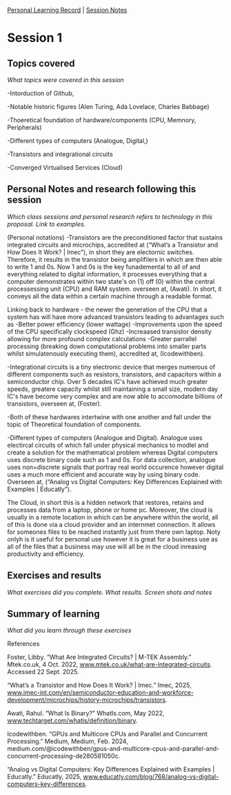 [Personal Learning Record](../../personal_learning_record/personal_learning_record.md) | [Session Notes](../sessions/README.md) 

# Session 1

## Topics covered
*What topics were covered in this session*

 -Intorduction of Github,  
 
 -Notable historic figures (Alen Turing, Ada Lovelace, Charles Babbage)

 -Thoeretical foundation of hardware/components (CPU, Memnory, Peripherals)

 -Different types of computers (Analogue, Digital,)
 
 -Transistors and integrational circuits

 -Converged Virtualised Services (Cloud)


## Personal Notes and research following this session
*Which class sessions and personal research refers to technology in this proposal. Link to examples.*

(Personal notations)
-Transistors are the preconditioned factor that sustains integrated circuits and microchips, accredited at (“What’s a Transistor and How Does It Work? | Imec”), 
in short they are electornic switches. Therefore, it results in the transistor being amplifilers in which are then able to write 1 and 0s. Now 1 and 0s is the key funademental to all of and everything related to digital information, it processes everything that a computer demonstrates within two state's on (1) off (0) within the central processessing unit (CPU) and RAM system. overseen at, (Awati). In short, it conveys all the data within a certain machine through a readable format. 

Linking back to hardware - the newer the generation of the CPU that a system has will have more advanced transistors leading to advantages such as 
-Better power efficiency (lower wattage)
-Improvements upon the speed of the CPU specifically clockspeed (Ghz)
-Increaased transistor density allowing for more profound complex calculations 
-Greater parrallel processing (breaking down computational problems into smaller parts whilst simulatenously executing them), accredited at, (Icodewithben).

-Integrational circuits is a tiny electronic device that merges numerous of different components such as resistors, transistors, and capacitors within a semiconductor chip. Over 5 decades IC's have achieved much greater speeds, greatere capacity whilst still maintaining a small size, modern day IC's have become very complex and are now able to accomodate billions of transistors, overseen at, (Foster).

-Both of these hardwares intertwine with one another and fall under the topic of Theoretical foundation of components.

-Different types of computers (Analogue and Digital). Analogue uses electircal circuits of which fall under physical mechanics to modlel and create a solution for the mathematical problem whereas Digital computers uses discrete binary code such as 1 and 0s. For data collection, analogue uses non=discrete signals that portray real world occurence however digital uses a much more efficient and accurate way by using binary code. Overseen at, (“Analog vs Digital Computers: Key Differences Explained with Examples | Educatly”).

The Cloud, in short this is a hidden network that restores, retains and processes data from a laptop, phone or home pc. Moreover, the cloud is usually in a remote location in which can be anywhere within the world, all of this is done via a cloud provider and an internmet connection. It allows for someones files to be reached instantly just from there own laptop. Noty onlyh is it useful for personal use however it is great for a business use as all of the files that a business may use will all be in the cloud inreasing productivity and efficiency.


## Exercises and results
*What exercises did you complete. What results. Screen shots and notes*




## Summary of learning
*What did you learn through these exercises*


References 

Foster, Libby. “What Are Integrated Circuits? | M-TEK Assembly.” Mtek.co.uk, 4 Oct. 2022, www.mtek.co.uk/what-are-integrated-circuits. Accessed 22 Sept. 2025.

“What’s a Transistor and How Does It Work? | Imec.” Imec, 2025, www.imec-int.com/en/semiconductor-education-and-workforce-development/microchips/history-microchips/transistors.

Awati, Rahul. “What Is Binary?” WhatIs.com, May 2022, www.techtarget.com/whatis/definition/binary.

Icodewithben. “GPUs and Multicore CPUs and Parallel and Concurrent Processing.” Medium, Medium, Feb. 2024, medium.com/@icodewithben/gpus-and-multicore-cpus-and-parallel-and-concurrent-processing-de280581050c. 

“Analog vs Digital Computers: Key Differences Explained with Examples | Educatly.” Educatly, 2025, www.educatly.com/blog/768/analog-vs-digital-computers-key-differences. 
